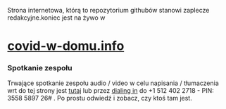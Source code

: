 Strona internetowa, którą to repozytorium githubów stanowi zaplecze redakcyjne.koniec jest na żywo w

# [covid-w-domu.info](https://www.covid-w-domu.info)


### Spotkanie zespołu

Trwające spotkanie zespołu audio / video w celu napisania / tłumaczenia wrt do tej strony jest [tutaj](https://meet.jit.si/OngoingTeamMeetingForCovidAtHome) lub przez [dialing in](+15124022718) do +1 512 402 2718 - PIN: 3558 5897 26# . Po prostu odwiedź i zobacz, czy ktoś tam jest.
